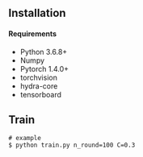 

## Installation

#### Requirements
- Python 3.6.8+
- Numpy
- Pytorch 1.4.0+
- torchvision
- hydra-core
- tensorboard


## Train
```shell
# example
$ python train.py n_round=100 C=0.3
```
